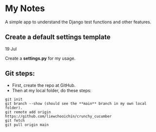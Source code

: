 # My Notes

A simple app to understand the Django test functions and other features.










## Create a default settings template
19 Jul

Create a **settings.py** for my usage.

## Git steps:

- First, create the repo at GitHub.
- Then at my local folder, do these steps:

```
git init
git branch --show (should see the **main** branch in my own local folder).
git remote add origin https://github.com/liewchooichin/crunchy_cucumber
git fetch
git pull origin main
```
